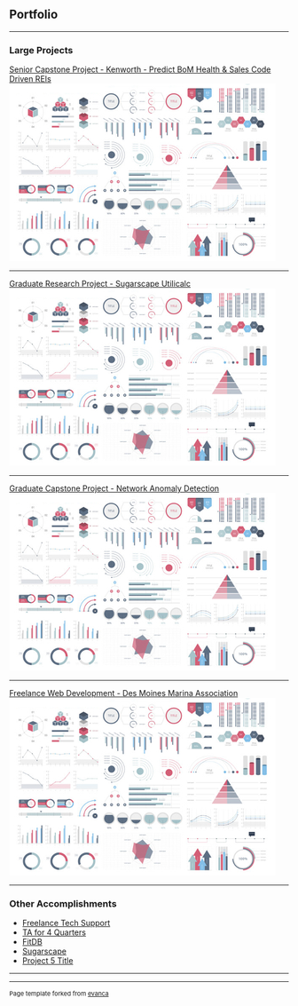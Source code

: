 ## Portfolio

---

### Large Projects

[Senior Capstone Project - Kenworth - Predict BoM Health & Sales Code Driven REIs](/kenworth)
<img src="images/dummy_thumbnail.jpg?raw=true"/>

---
[Graduate Research Project - Sugarscape Utilicalc](/sugarscape-utilicalc)
<img src="images/dummy_thumbnail.jpg?raw=true"/>

---
[Graduate Capstone Project - Network Anomaly Detection](/anomaly-detection)
<img src="images/dummy_thumbnail.jpg?raw=true"/>

---
[Freelance Web Development - Des Moines Marina Association](/marina)
<img src="images/dummy_thumbnail.jpg?raw=true"/>

---

### Other Accomplishments

- [Freelance Tech Support](/tech-support)
- [TA for 4 Quarters](/ta)
- [FitDB](http://example.com/)
- [Sugarscape](/sugarscape)
- [Project 5 Title](http://example.com/)

---

---
<p style="font-size:11px">Page template forked from <a href="https://github.com/evanca/quick-portfolio">evanca</a></p>
<!-- Remove above link if you don't want to attribute -->
